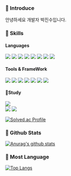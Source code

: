 ### 👋 Introduce 
안녕하세요 개발자 박진수입니다.

### 💪 Skills
#### Languages
<p>
  <img src="https://img.shields.io/badge/-C%23-239120?style=for-the-badge&logo=Csharp&logoColor=white"> 
  <img src="https://img.shields.io/badge/java-007396?style=for-the-badge&logo=java&logoColor=white">  
  <img src="https://img.shields.io/badge/c-A8B9CC?style=for-the-badge&logo=c&logoColor=black">   
  <img src="https://img.shields.io/badge/C++-00599C?style=for-the-badge&logo=cplusplus&logoColor=white">  
  <img src="https://img.shields.io/badge/python-3776AB?style=for-the-badge&logo=python&logoColor=white"> 
  <img src="https://img.shields.io/badge/html5-E34F26?style=for-the-badge&logo=html5&logoColor=white">
  <img src="https://img.shields.io/badge/css-1572B6?style=for-the-badge&logo=css3&logoColor=white"> 
  <img src="https://img.shields.io/badge/javascript-F7DF1E?style=for-the-badge&logo=javascript&logoColor=black">
</p>

#### Tools & FrameWork
<p>
  <img src="https://img.shields.io/badge/mariaDB-003545?style=for-the-badge&logo=mariaDB&logoColor=white"> 
  <img src="https://img.shields.io/badge/apache tomcat-F8DC75?style=for-the-badge&logo=apachetomcat&logoColor=black">  
  <img src="https://img.shields.io/badge/git-F05032?style=for-the-badge&logo=git&logoColor=white">
  <img src="https://img.shields.io/badge/unity-003545?style=for-the-badge&logo=unity&logoColor=white">
  <img src="https://img.shields.io/badge/Nexacro-F05032?style=for-the-badge&logo=Experts Exchange&logoColor=white">  
  <img src="https://img.shields.io/badge/Spring-239120?style=for-the-badge&logo=Spring&logoColor=white">  
  <img src="https://img.shields.io/badge/Mybatis-003545?style=for-the-badge&logo=mybatis&logoColor=white"> 
</p>


#### 🌱Study
<p>
  <img src="https://img.shields.io/badge/Unreal Engine-0E1128?style=for-the-badge&logo=Unreal Engine&logoColor=white"><br> 
  <img src="https://img.shields.io/badge/react.js-61DAFB?style=for-the-badge&logo=react&logoColor=black"/>
  <img src="https://img.shields.io/badge/node.js-339933?style=for-the-badge&logo=Node.js&logoColor=white"/>
</p>

[![Solved.ac Profile](http://mazassumnida.wtf/api/v2/generate_badge?boj=jinsu_7500)](https://solved.ac/jinsu_7500/)

### 🔭 Github Stats
[![Anurag's github stats](https://github-readme-stats.vercel.app/api?username=jinsu7500)](https://github.com/anuraghazra/github-readme-stats)
### 💬 Most Language
[![Top Langs](https://github-readme-stats.vercel.app/api/top-langs/?username=jinsu7500&layout=compact)](https://github.com/anuraghazra/github-readme-stats)

<!-- 
### 👯 Career
| **Type** | **Date** | **Contents** | **Organization** |
|:--------:|:--------:|:--------:|:--------:|
| **:mortar_board: Graduate** | 2016.03 ~ 2022.02 | Computer Science | **Kongju National University** |
| **:computer: Working** | 2022.02 ~         | System software development | **Financial DataSystem** |
-->

###
<!--
**jinsu7500/jinsu7500** is a ✨ _special_ ✨ repository because its `README.md` (this file) appears on your GitHub profile.

Here are some ideas to get you started:

- 🔭 I’m currently working on ...
- 🌱 I’m currently learning ...
- 👯 I’m looking to collaborate on ...
- 🤔 I’m looking for help with ...
- 💬 Ask me about ...
- 📫 How to reach me: ...
- 😄 Pronouns: ...
- ⚡ Fun fact: ...
-->
